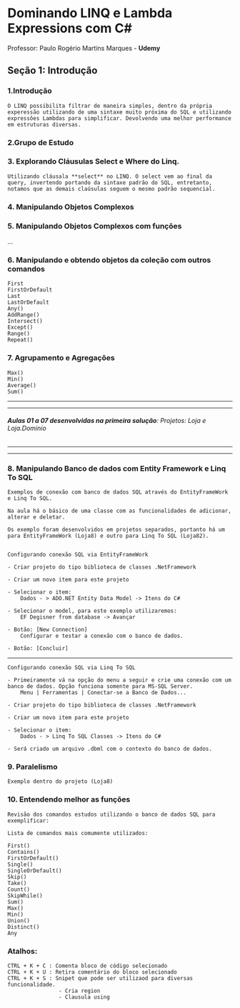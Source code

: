 
# Dominando LINQ e Lambda Expressions com C#
Professor: Paulo Rogério Martins Marques - **Udemy**

## Seção 1: Introdução

### 1.Introdução

    O LINQ possibilita filtrar de maneira simples, dentro da própria experessão utilizando de uma sintaxe muito próxima do SQL e utilizando expressões Lambdas para simplificar. Devolvendo uma melhor performance em estruturas diversas.

### 2.Grupo de Estudo

### 3. Explorando Cláusulas Select e Where do Linq.

    Utilizando cláusala **select** no LINQ. O select vem ao final da query, invertendo portando da sintaxe padrão do SQL, entretanto, notamos que as demais claúsulas seguem o mesmo padrão sequencial.

### 4. Manipulando Objetos Complexos

### 5. Manipulando Objetos Complexos com funções


...


### 6. Manipulando e obtendo objetos da coleção com outros comandos	

    First
    FirstOrDefault
    Last
    LastOrDefault
    Any()
    AddRange()
    Intersect()
    Except()
    Range()
    Repeat()

### 7. Agrupamento e Agregações

	Max()
	Min()
	Average()
	Sum()

---
---
###### ***Aulas 01 a 07 desenvolvidas na primeira solução***: Projetos: Loja e Loja.Dominio
---
---


### 8. Manipulando Banco de dados com Entity Framework e Linq To SQL

    Exemplos de conexão com banco de dados SQL através do EntityFrameWork e Linq To SQL.

    Na aula há o básico de uma classe com as funcionalidades de adicionar, alterar e deletar.

    Os exemplo foram desenvolvidos em projetos separados, portanto há um para EntityFrameWork (Loja8) e outro para Linq To SQL (Loja82).


	Configurando conexão SQL via EntityFrameWork
    
    - Criar projeto do tipo biblioteca de classes .NetFramework

    - Criar um novo item para este projeto
    
    - Selecionar o item:
        Dados - > ADO.NET Entity Data Model -> Itens do C#
    
    - Selecionar o model, para este exemplo utilizaremos:
        EF Degisner from database -> Avançar
    
    - Botão: [New Connection]
        Configurar e testar a conexão com o banco de dados.
    
    - Botão: [Concluir]
    
---
    Configurando conexão SQL via Linq To SQL

    - Primeiramente vá na opção do menu a seguir e crie uma conexão com um banco de dados. Opção funciona somente para MS-SQL Server.
        Menu | Ferramentas | Conectar-se a Banco de Dados...
    
    - Criar projeto do tipo biblioteca de classes .NetFramework

    - Criar um novo item para este projeto

    - Selecionar o item:
        Dados - > Linq To SQL Classes -> Itens do C#

    - Será criado um arquivo .dbml com o contexto do banco de dados.


### 9. Paralelismo

    Exemplo dentro do projeto (Loja8)


### 10. Entendendo melhor as funções

    Revisão dos comandos estudos utilizando o banco de dados SQL para exemplificar:

    Lista de comandos mais comumente utilizados:

    First()
    Contains()
    FirstOrDefault()
    Single()
    SingleOrDefault()
    Skip()
    Take()
    Count()
    SkipWhile()
    Sum()
    Max()
    Min()
    Union()
    Distinct()
    Any

### Atalhos:

    CTRL + K + C : Comenta bloco de código selecionado
    CTRL + K + U : Retira comentário do bloco selecionado
    CTRL + K + S : Snipet que pode ser utilizaod para diversas funcionalidade.
                    - Cria region
                    - Clausula using

